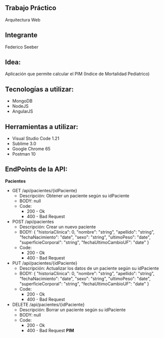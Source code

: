 ## Trabajo Práctico 
Arquitectura Web
## Integrante
Federico Seeber
## Idea: 
Aplicación que permite calcular el PIM (Indice de Mortalidad Pediatrico)
## Tecnologías a utilizar:
* MongoDB
* NodeJS
* AngularJS
## Herramientas a utilizar: 
* Visual Studio Code 1.21
* Sublime 3.0
* Google Chrome 65
* Postman 10 
## EndPoints de la API:
**Pacientes**  
  * GET /api/pacientes/{idPaciente}
    * Descripción: Obtener un paciente según su idPaciente
    * BODY: null
    * Code: 
      * 200 - Ok
      * 400 - Bad Request
  * POST /api/pacientes
    * Descripción: Crear un nuevo paciente
    * BODY: 
    { 
     "historiaClinica": 0,
     "nombre": "string",
     "apellido": "string",
     "fechaNacimiento": "date",
     "sexo": "string",
     "ultimoPeso": "date",
     "superficieCorporal": "string",
     "fechaUltimoCambioUF": "date"
    } 
    * Code: 
      * 200 - Ok
      * 400 - Bad Request 
  * PUT /api/pacientes/{idPaciente}
    * Descripción: Actualizar los datos de un paciente según su idPaciente
    * BODY: 
    { 
     "historiaClinica": 0,
     "nombre": "string",
     "apellido": "string",
     "fechaNacimiento": "date",
     "sexo": "string",
     "ultimoPeso": "date",
     "superficieCorporal": "string",
     "fechaUltimoCambioUF": "date"
    } 
    * Code: 
      * 200 - Ok
      * 400 - Bad Request   
  * DELETE /api/pacientes/{idPaciente}
    * Descripción: Borrar un paciente según su idPaciente
    * BODY: null 
    * Code: 
      * 200 - Ok
      * 400 - Bad Request 
**PIM**    
  
